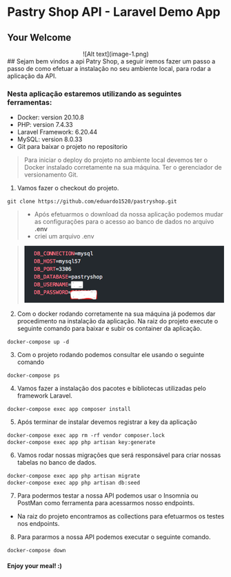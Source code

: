 # Pastry Shop API - Laravel Demo App
## Your Welcome
<div align="center">
![Alt text](image-1.png)
</div>
## Sejam bem vindos a api Patry Shop, a seguir iremos fazer um passo a passo de como efetuar a instalação no seu ambiente local, para rodar a aplicação da API.

### Nesta aplicação estaremos utilizando as seguintes ferramentas:

- Docker: version 20.10.8
- PHP: version 7.4.33
- Laravel Framework: 6.20.44
- MySQL: version 8.0.33
- Git para baixar o projeto no repositorio

>Para iniciar o deploy do projeto no ambiente local devemos ter o Docker instalado corretamente na sua máquina.
Ter o gerenciador de versionamento Git.

1. Vamos fazer o checkout do projeto.
>
    git clone https://github.com/eduardo1520/pastryshop.git
> - Após efetuarmos o download da nossa aplicação podemos mudar as configurações para o acesso ao banco de dados no arquivo **.env**
> - criei um arquivo .env

> ![Alt text](image.png)

2. Com o docker rodando corretamente na sua máquina já podemos dar procedimento na instalação da aplicação.
Na raiz do projeto execute o seguinte comando para baixar e subir os container da aplicação.
>    
    docker-compose up -d

3. Com  o projeto rodando podemos consultar ele usando o seguinte comando
> 
    docker-compose ps

4. Vamos fazer a instalação dos pacotes e bibliotecas utilizadas pelo framework Laravel.
>
    docker-compose exec app composer install

5. Após terminar de instalar devemos registrar a key da aplicação
>
    docker-compose exec app rm -rf vendor composer.lock
    docker-compose exec app php artisan key:generate

6. Vamos rodar nossas migrações que será responsável para criar nossas tabelas no banco de dados.
>
    docker-compose exec app php artisan migrate
    docker-compose exec app php artisan db:seed

7. Para podermos testar a nossa API podemos usar o Insomnia ou PostMan como ferramenta para acessarmos nosso endpoints.
- Na raiz do projeto encontramos as collections para efetuarmos os testes nos endpoints.

8. Para pararmos a nossa API podemos executar o seguinte comando.
>
    docker-compose down

#### Enjoy your meal! :)









